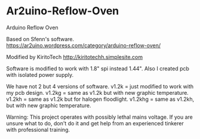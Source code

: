# Ar2uino-Reflow-Oven
Arduino Reflow Oven

Based on Sfenn's software.
https://ar2uino.wordpress.com/category/arduino-reflow-oven/

Modified by KiritoTech
http://kiritotechh.simplesite.com

Software is modified to work with 1.8" spi instead 1.44".
Also I created pcb with isolated power supply.

We have not 2 but 4 versions of software.
v1.2k = just modified to work with my pcb design.
v1.2kg = same as v1.2k but with new graphic temperature.
v1.2kh = same as v1.2k but for halogen floodlight.
v1.2khg = same as v1.2kh, but with new graphic temperature.

Warning: This project operates with possibly lethal mains voltage. 
If you are unsure what to do, don't do it and get help from an experienced tinkerer with professional training.
